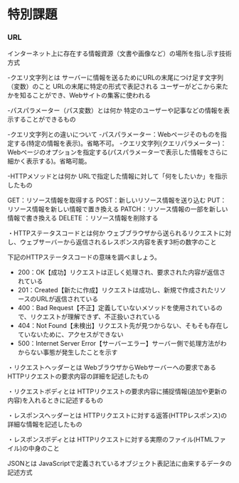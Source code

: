 # 特別課題
### URL
 インターネット上に存在する情報資源（文書や画像など）の場所を指し示す技術方式

-クエリ文字列とは
 サーバーに情報を送るためにURLの末尾につけ足す文字列（変数）のこと
 URLの末尾に特定の形式で表記される
 ユーザーがどこから来たかを知ることができ、Webサイトの集客に使われる

-パスパラメーター（パス変数）とは何か
 特定のユーザーや記事などの情報を表示することができるもの

-クエリ文字列との違いについて
 -パスパラメーター：Webページそのものを指定する(特定の情報を表示)。省略不可。
 -クエリ文字列(クエリパラメーター)：Webページのオプションを指定する(パスパラメーターで表示した情報をさらに細かく表示する)。省略可能。

-HTTPメソッドとは何か
 URLで指定した情報に対して「何をしたいか」を指示したもの

GET：リソース情報を取得する
POST：新しいリソース情報を送り込む
PUT：リソース情報を新しい情報で置き換える
PATCH：リソース情報の一部を新しい情報で書き換える
DELETE ：リソース情報を削除する

・HTTPステータスコードとは何か
ウェブブラウザから送られるリクエストに対し、ウェブサーバーから返信されるレスポンス内容を表す3桁の数字のこと

下記のHTTPステータスコードの意味を調べましょう。
- 200：OK【成功】リクエストは正しく処理され、要求された内容が返信されている
- 201：Created【新たに作成】リクエストは成功し、新規で作成されたリソースのURLが返信されている
- 400：Bad Request【不正】定義していないメソッドを使用されているので、リクエストが理解できず、不正扱いされている
- 404：Not Found【未検出】リクエスト先が見つからない、そもそも存在していないために、アクセスができない
- 500：Internet Server Error【サーバーエラー】サーバー側で処理方法がわからない事態が発生したことを示す

・リクエストヘッダーとは
WebブラウザからWebサーバーへの要求であるHTTPリクエストの要求内容の詳細を記述したもの

・リクエストボディとは
HTTPリクエストの要求内容に捕捉情報(追加や更新の内容)を入れるときに記述するもの

・レスポンスヘッダーとは
HTTPリクエストに対する返答(HTTPレスポンス)の詳細な情報を記述したもの

・レスポンスボディとは
HTTPリクエストに対する実際のファイル(HTMLファイル)の中身のこと

JSONとは
JavaScriptで定義されているオブジェクト表記法に由来するデータの記述方式
